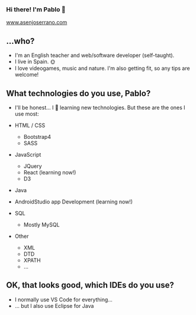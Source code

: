### Hi there! I'm Pablo 👋
www.asenjoserrano.com

## ...who?
 - I'm an English teacher and web/software developer (self-taught).
 - I live in Spain. 🌞
 - I love videogames, music and nature. I'm also getting fit, so any tips are welcome!
 
## What technologies do you use, Pablo?
 - I'll be honest... I 💖 learning new technologies. But these are the ones I use most:
 
  - HTML / CSS 
    - Bootstrap4
    - SASS
    
  - JavaScript 
    - JQuery
    - React (learning now!)
    - D3
    
  - Java 
  
  - AndroidStudio app Development (learning now!) 
  
  - SQL 
    - Mostly MySQL
    
  - Other 
    - XML
    - DTD
    - XPATH
    - ...
    
## OK, that looks good, which IDEs do you use?
  - I normally use VS Code for everything...
  - ... but I also use Eclipse for Java
